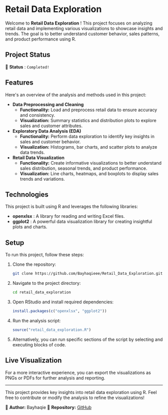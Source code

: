 # Retail Data Exploration

Welcome to  **Retail Data Exploration** ! This project focuses on analyzing retail data and implementing various visualizations to showcase insights and trends. The goal is to better understand customer behavior, sales patterns, and product performance using R.

## Project Status

🚧  **Status** : `Completed!`

## Features

Here's an overview of the analysis and methods used in this project:

* **Data Preprocessing and Cleaning**
  * **Functionality:** Load and preprocess retail data to ensure accuracy and consistency.
  * **Visualization:** Summary statistics and distribution plots to explore sales and customer attributes.
* **Exploratory Data Analysis (EDA)**
  * **Functionality:** Perform data exploration to identify key insights in sales and customer behavior.
  * **Visualization:** Histograms, bar charts, and scatter plots to analyze data trends.
* **Retail Data Visualization**
  * **Functionality:** Create informative visualizations to better understand sales distribution, seasonal trends, and product performance.
  * **Visualization:** Line charts, heatmaps, and boxplots to display sales trends and variations.

## Technologies

This project is built using R and leverages the following libraries:

* **openxlsx** : A library for reading and writing Excel files.
* **ggplot2** : A powerful data visualization library for creating insightful plots and charts.

## Setup

To run this project, follow these steps:

1. Clone the repository:
   ```bash
   git clone https://github.com/Bayhaqieee/Retail_Data_Exploration.git
   ```
2. Navigate to the project directory:
   ```bash
   cd retail_data_exploration
   ```
3. Open RStudio and install required dependencies:
   ```r
   install.packages(c("openxlsx", "ggplot2"))
   ```
4. Run the analysis script:
   ```r
   source("retail_data_exploration.R")
   ```
5. Alternatively, you can run specific sections of the script by selecting and executing blocks of code.

## Live Visualization

For a more interactive experience, you can export the visualizations as PNGs or PDFs for further analysis and reporting.

---

This project provides key insights into retail data exploration using R. Feel free to contribute or modify the analysis to refine the visualizations!

📌 **Author:** Bayhaqie
📌 **Repository:** [GitHub](https://github.com/Bayhaqieee/Retail_Data_Exploration)
